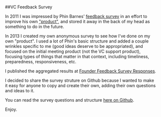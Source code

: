 ##VC Feedback Survey

In 2011 I was impressed by Phin Barnes' [feedback survey](http://www.sneakerheadvc.com/2011/11/17/continuous-feedback-founder-response-sneakerheadvc-product/) in an effort to improve his own ["product"](http://www.sneakerheadvc.com/2011/07/05/vc-product-broken/), and stored it away in the back of my head as something to do in the future.

In 2013 I created my own anonymous survey to see how I've done on my own "product". I used a lot of Phin's basic structure and added a couple wrinkles specific to me (good ideas deserve to be appropriated), and focused on the initial meeting product (not the VC support product), focusing types of things that matter in that context, including timeliness, preparedness, responsiveness, etc.

I published the aggregated results at [Founder Feedback Survey Responses](http://taylordavidson.com/2013/feedback).

I decided to share the survey struture on Github because I wanted to make it easy for anyone to copy and create their own, adding their own questions and ideas to it.

You can read the survey questions and structure [here on Github](https://github.com/tdavidson/feedback/blob/master/survey.md).

Enjoy.
